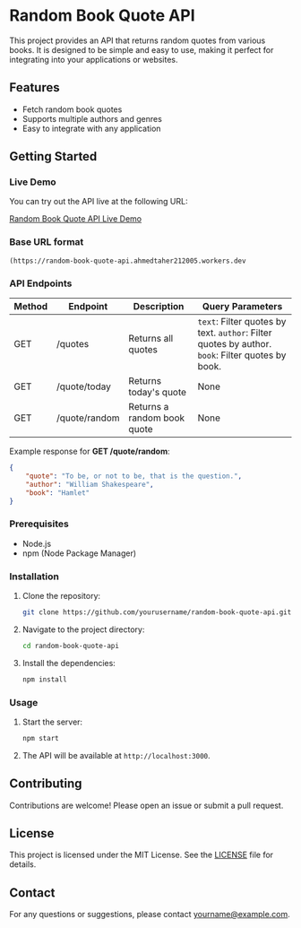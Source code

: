 # Random Book Quote API

This project provides an API that returns random quotes from various books. It is designed to be simple and easy to use, making it perfect for integrating into your applications or websites.

## Features

- Fetch random book quotes
- Supports multiple authors and genres
- Easy to integrate with any application

## Getting Started

### Live Demo

You can try out the API live at the following URL:

[Random Book Quote API Live Demo](https://random-book-quote-api.ahmedtaher212005.workers.dev/quote/random)

### Base URL format

```
(https://random-book-quote-api.ahmedtaher212005.workers.dev
```

### API Endpoints

| Method | Endpoint      | Description                 | Query Parameters                                                                                 |
| ------ | ------------- | --------------------------- | ------------------------------------------------------------------------------------------------ |
| GET    | /quotes       | Returns all quotes          | `text`: Filter quotes by text. `author`: Filter quotes by author. `book`: Filter quotes by book. |
| GET    | /quote/today  | Returns today's quote       | None                                                                                             |
| GET    | /quote/random | Returns a random book quote | None                                                                                             |

Example response for **GET /quote/random**:

```json
{
	"quote": "To be, or not to be, that is the question.",
	"author": "William Shakespeare",
	"book": "Hamlet"
}
```

### Prerequisites

- Node.js
- npm (Node Package Manager)

### Installation

1. Clone the repository:
   ```sh
   git clone https://github.com/yourusername/random-book-quote-api.git
   ```
2. Navigate to the project directory:
   ```sh
   cd random-book-quote-api
   ```
3. Install the dependencies:
   ```sh
   npm install
   ```

### Usage

1. Start the server:
   ```sh
   npm start
   ```
2. The API will be available at `http://localhost:3000`.

## Contributing

Contributions are welcome! Please open an issue or submit a pull request.

## License

This project is licensed under the MIT License. See the [LICENSE](LICENSE) file for details.

## Contact

For any questions or suggestions, please contact [yourname@example.com](mailto:yourname@example.com).

